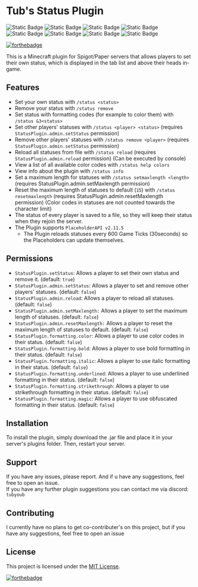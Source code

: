 # Tub's Status Plugin
![Static Badge](https://img.shields.io/badge/MC-1.13-green)
![Static Badge](https://img.shields.io/badge/MC-1.14-green)
![Static Badge](https://img.shields.io/badge/MC-1.15-green)
![Static Badge](https://img.shields.io/badge/MC-1.16-green)
![Static Badge](https://img.shields.io/badge/MC-1.17-green)
![Static Badge](https://img.shields.io/badge/MC-1.18-green)
![Static Badge](https://img.shields.io/badge/MC-1.19-green)
![Static Badge](https://img.shields.io/badge/MC-1.20-green)

[![forthebadge](https://forthebadge.com/images/badges/works-on-my-machine.svg)](https://forthebadge.com)


This is a Minecraft plugin for Spigot/Paper servers that allows players to set their own status, which is displayed in the tab list and above their heads in-game.
## Features

- Set your own status with `/status <status>`
- Remove your status with `/status remove`
- Set status with formatting codes (for example to color them) with `/status &3<status>`
- Set other players' statuses with `/status <player> <status>` (requires `StatusPlugin.admin.setStatus` permission)
- Remove other players' statuses with `/status remove <player>` (requires `StatusPlugin.admin.setStatus` permission)
- Reload all statuses from file with `/status reload` (requires `StatusPlugin.admin.reload` permission) (Can be executed by console)
- View a list of all available color codes with `/status help colors`
- View info about the plugin with `/status info`
- Set a maximum length for statuses with `/status setmaxlength <length>` (requires StatusPlugin.admin.setMaxlength permission)
- Reset the maximum length of statuses to default (`15`) with `/status resetmaxlength` (requires StatusPlugin.admin.resetMaxlength permission)
  (Color codes in statuses are not counted towards the character limit)
- The status of every player is saved to a file, so they will keep their status when they rejoin the server.
- The Plugin supports `PlaceholderAPI v2.11.5`
  - The Plugin reloads statuses every 600 Game Ticks (30seconds) so the Placeholders can update themselves.

## Permissions

- `StatusPlugin.setStatus`: Allows a player to set their own status and remove it. (default: `true`)
- `StatusPlugin.admin.setStatus`: Allows a player to set and remove other players' statuses. (default: `false`)
- `StatusPlugin.admin.reload`: Allows a player to reload all statuses.(default: `false`)
- `StatusPlugin.admin.setMaxlength:` Allows a player to set the maximum length of statuses. (default: `false`)
- `StatusPlugin.admin.resetMaxlength:` Allows a player to reset the maximum length of statuses to default. (default: `false`)
- `StatusPlugin.formatting.color`: Allows a player to use color codes in their status. (default: `false`)
- `StatusPlugin.formatting.bold`: Allows a player to use bold formatting in their status. (default: `false`)
- `StatusPlugin.formatting.italic`: Allows a player to use italic formatting in their status. (default: `false`)
- `StatusPlugin.formatting.underlined`: Allows a player to use underlined formatting in their status. (default: `false`)
- `StatusPlugin.formatting.strikethrough`: Allows a player to use strikethrough formatting in their status. (default: `false`)
- `StatusPlugin.formatting.magic`: Allows a player to use obfuscated formatting in their status. (default: `false`)

## Installation

To install the plugin, simply download the .jar file and place it in your server's plugins folder. Then, restart your server.

## Support

If you have any issues, please report. And if u have any suggestions, feel free to open an issue.
<br>
If you have any further plugin suggestions you can contact me via discord: `tubyoub`

## Contributing

I currently have no plans to get co-contributer's on this project, but if you have any suggestions, feel free to open an issue

## License

This project is licensed under the [MIT License](LICENSE).

[![forthebadge](https://forthebadge.com/images/badges/powered-by-black-magic.svg)](https://forthebadge.com)
